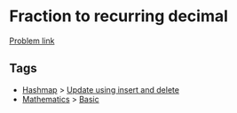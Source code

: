 # Fraction to recurring decimal

[Problem link](https://leetcode.com/problems/fraction-to-recurring-decimal)

## Tags

* [Hashmap](/README.md#Hashmap) > [Update using insert and delete](/README.md#Hashmap-Update_using_insert_and_delete)
* [Mathematics](/README.md#Mathematics) > [Basic](/README.md#Mathematics-Basic)
